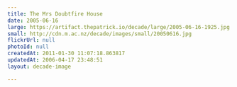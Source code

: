 ```yaml
---
title: The Mrs Doubtfire House
date: 2005-06-16
large: https://artifact.thepatrick.io/decade/large/2005-06-16-1925.jpg
small: http://cdn.m.ac.nz/decade/images/small/20050616.jpg
flickrUrl: null
photoId: null
createdAt: 2011-01-30 11:07:18.863817
updatedAt: 2006-04-17 23:48:51
layout: decade-image

---
```


